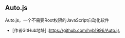 ## Auto.js
Auto.js，一个不需要Root权限的JavaScript自动化软件

 - [作者GitHub地址] :https://github.com/hyb1996/Auto.js

